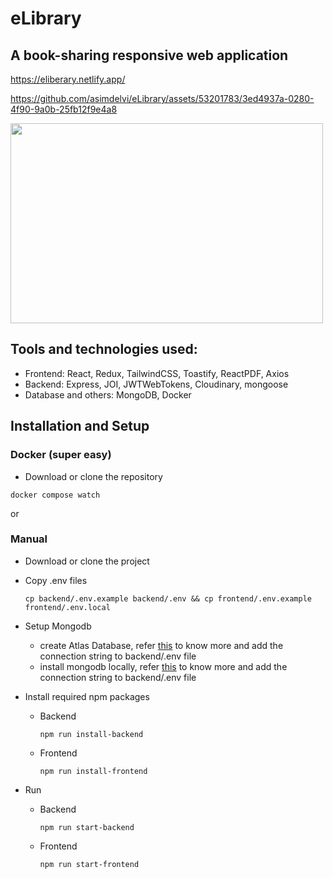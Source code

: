 # eLibrary

## A book-sharing responsive web application
https://eliberary.netlify.app/

https://github.com/asimdelvi/eLibrary/assets/53201783/3ed4937a-0280-4f90-9a0b-25fb12f9e4a8

<img src="https://github.com/asimdelvi/eLibrary/assets/53201783/0da67e0d-1390-4bcf-aeea-fb66d29e14d9" width=500 height=320 />

## Tools and technologies used:
- Frontend: React, Redux, TailwindCSS, Toastify, ReactPDF, Axios
- Backend: Express, JOI, JWTWebTokens, Cloudinary, mongoose
- Database and others: MongoDB, Docker

## Installation and Setup
### Docker (super easy)
- Download or clone the repository
```
docker compose watch
```
or
### Manual
- Download or clone the project
- Copy .env files
  
  ```
  cp backend/.env.example backend/.env && cp frontend/.env.example frontend/.env.local
  ```
- Setup Mongodb
  - create Atlas Database, refer [this](https://dev.to/dalalrohit/how-to-connect-to-mongodb-atlas-using-node-js-k9i) to know more and add the connection string to backend/.env file
  - install mongodb locally, refer [this](https://www.mongodb.com/docs/manual/installation/) to know more and add the connection string to backend/.env file
- Install required npm packages
  - Backend
    
    ```
    npm run install-backend
    ```
  - Frontend
    
    ```
    npm run install-frontend
    ```
- Run
  - Backend
    
    ```
    npm run start-backend
    ```
  - Frontend
    
    ```
    npm run start-frontend
    ```
